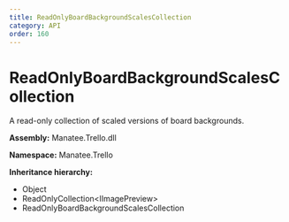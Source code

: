 ```yaml
---
title: ReadOnlyBoardBackgroundScalesCollection
category: API
order: 160
---
```


# ReadOnlyBoardBackgroundScalesCollection

A read-only collection of scaled versions of board backgrounds.

**Assembly:** Manatee.Trello.dll

**Namespace:** Manatee.Trello

**Inheritance hierarchy:**

- Object
- ReadOnlyCollection&lt;IImagePreview&gt;
- ReadOnlyBoardBackgroundScalesCollection

